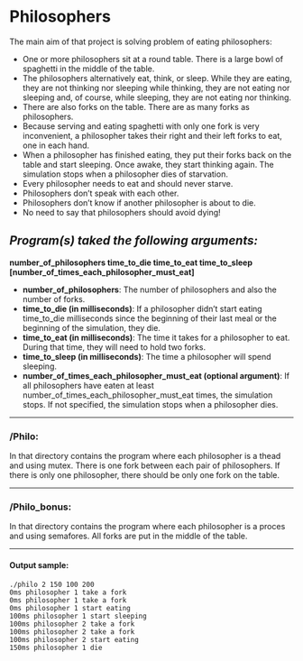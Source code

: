 # Philosophers
The main aim of that project is solving problem of eating philosophers:
- One or more philosophers sit at a round table. There is a large bowl of spaghetti in the middle of the table.
- The philosophers alternatively eat, think, or sleep. While they are eating, they are not thinking nor sleeping while thinking, they are not eating nor sleeping and, of course, while sleeping, they are not eating nor thinking.
- There are also forks on the table. There are as many forks as philosophers.
- Because serving and eating spaghetti with only one fork is very inconvenient, a philosopher takes their right and their left forks to eat, one in each hand.
- When a philosopher has finished eating, they put their forks back on the table and start sleeping. Once awake, they start thinking again. The simulation stops when a philosopher dies of starvation.
- Every philosopher needs to eat and should never starve.
- Philosophers don’t speak with each other.
- Philosophers don’t know if another philosopher is about to die.
- No need to say that philosophers should avoid dying!

## _Program(s) taked the following arguments:_
**number_of_philosophers time_to_die time_to_eat time_to_sleep [number_of_times_each_philosopher_must_eat]**
- **number_of_philosophers**: The number of philosophers and also the number of forks.
- **time_to_die (in milliseconds)**: If a philosopher didn’t start eating time_to_die milliseconds since the beginning of their last meal or the beginning of the simulation, they die.
- **time_to_eat (in milliseconds)**: The time it takes for a philosopher to eat. During that time, they will need to hold two forks.
- **time_to_sleep (in milliseconds)**: The time a philosopher will spend sleeping.
- **number_of_times_each_philosopher_must_eat (optional argument)**: If all philosophers have eaten at least number_of_times_each_philosopher_must_eat times, the simulation stops. If not specified, the simulation stops when a philosopher dies.

----
### /Philo:
In that directory contains the program where each philosopher is a thead and using mutex.
There is one fork between each pair of philosophers. If there is only one philosopher, there should be only one fork on the table.

----
### /Philo_bonus:
In that directory contains the program where each philosopher is a proces and using semafores. 
All forks are put in the middle of the table.

---
#### Output sample:
```
./philo 2 150 100 200
0ms philosopher 1 take a fork
0ms philosopher 1 take a fork
0ms philosopher 1 start eating
100ms philosopher 1 start sleeping
100ms philosopher 2 take a fork
100ms philosopher 2 take a fork
100ms philosopher 2 start eating
150ms philosopher 1 die
```

